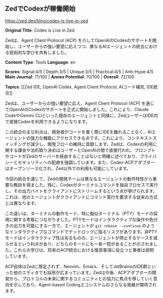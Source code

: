 ## ZedでCodexが稼働開始

https://zed.dev/blog/codex-is-live-in-zed

**Original Title**: Codex is Live in Zed

Zedは、Agent Client Protocol (ACP) を介してOpenAIのCodexのサポートを開始し、ユーザーからの強い要望に応えつつ、異なるAIエージェントの統合における技術的な学びを共有しました。

**Content Type**: Tools
**Language**: en

**Scores**: Signal:4/5 | Depth:3/5 | Unique:3/5 | Practical:4/5 | Anti-Hype:4/5
**Main Journal**: 71/100 | **Annex Potential**: 70/100 | **Overall**: 72/100

**Topics**: [[Zed IDE, OpenAI Codex, Agent Client Protocol, AIコード補完, IDE統合]]

Zedは、ユーザーからの強い要望に応え、Agent Client Protocol (ACP) を通じてOpenAIのCodexのサポートを正式に開始しました。これにより、Claude CodeやGemini CLIといった既存のエージェントと同様に、ZedユーザーはIDE内で直接Codexを利用できるようになります。

この統合の主な利点は、開発者がコードを書く際にIDEを離れることなく、AIエージェントの強力な機能にアクセスできる点です。これにより、コンテキストスイッチングが減少し、開発フローの維持に貢献します。Zedは、Codexの利用に関する課金や法的取り決めはユーザーとOpenAIの間で直接行われ、プロンプトやコードがZedのサーバーを経由することはないと明確に述べており、プライバシーとセキュリティへの配慮を強調しています。また、Codex-ACPアダプターはオープンソース化され、Zed以外での利用も可能にしています。

今回の統合を通じて、Zedの開発チームは異なるエージェントの動作特性から重要な教訓を得ました。特に、Codexがターミナルコマンドを独自プロセスで実行し、その出力バイトをクライアントにストリームするという点が挙げられます。これは、他のエージェントがクライアントにコマンド実行を要求する従来の方式とは異なります。

この違いは、ターミナルの動作モード、特に擬似ターミナル（PTY）モードの採用に関する考察につながりました。PTYモードはインタラクティブな操作や色付きの出力を可能にする一方で、エージェントが `git rebase --continue` のようなインタラクティブなコマンドでデッドロックに陥るリスクがあります。非PTYモードはインタラクティブ性は劣るものの、エージェントが停止するケースを減らせるという利点があり、どちらのモードにも一長一短があることが示されました。これらの学びは、将来のACP統合における推奨事項に役立つと筆者は説明しています。

ACP自体はZedに限定されず、Neovim、Emacs、そしてJetBrainsのIDE群といった他のエディタでも採用が広まっています。Zedは今後、ACPアダプターの開発から、プロトコルの未来に関するコミュニティとの協力に焦点を移していく意向を示しており、Agent-based Codingエコシステムのさらなる発展が期待されます。